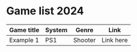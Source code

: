 # Game list 2024

| Game title | System | Genre | Link |
| ----- | ----- | ----- | ----- |
| Example 1 | PS1 | Shooter | Link here | 
